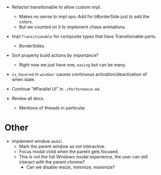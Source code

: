 * Refactor transitionable to allow custom impl.
    - Makes no sense to impl ops::Add for bBorderSide just to add the colors.
    - But we counted on it to implement chase animations.

* Impl `Transitionable` for composite types that have Transitionable parts.
    - BorderSides.
        

* Sort property build actions by importance?
    - Right now we just have one, `easing` but can be many.

* `is_hovered` in `window!` causes continuous activation/deactivation of when state.

* Continue "#Parallel UI" in `./Performance.md`.
* Review all docs.
    - Mentions of threads in particular.

# Other

* Implement window `modal`.
    - Mark the parent window as not interactive.
    - Focus modal child when the parent gets focused.
    - This is not the full Windows modal experience, the user can still interact with the parent chrome?
        - Can we disable resize, minimize, maximize?